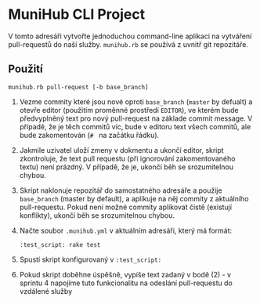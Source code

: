 MuniHub CLI Project
=====================

V tomto adresáři vytvořte jednoduchou command-line aplikaci na vytváření
pull-requestů do naší služby. `munihub.rb` se používá z uvnitř git repozitáře.

Použití
-------

```
munihub.rb pull-request [-b base_branch]
```

1. Vezme commity které jsou nové oproti `base_branch` (`master` by defualt) a
   otevře editor (použitím proměnné prostředí `EDITOR`), ve kterém bude
   předvyplněný text pro nový pull-request na základe commit message. V případě,
   že je těch commitů víc, bude v editoru text všech commitů, ale bude
   zakomentován (`# ` na začátku řádku).

2. Jakmile uzivatel uloží zmeny v dokmentu a ukončí editor, skript zkontroluje,
   že text pull requestu (při ignorování zakomentovaného textu) není prázdný. V
   případě, že je, ukončí běh se srozumitelnou chybou.

3. Skript naklonuje repozitář do samostatného adresáře a použije `base_branch`
   (master by default), a aplikuje na něj commity z aktuálního pull-requestu.
   Pokud není možné commity aplikovat čistě (existují konflikty), ukončí běh se
   srozumitelnou chybou.


4. Načte soubor `.munihub.yml` v aktuálním adresáři, který má formát:

    ```
    :test_script: rake test
    ```

5. Spustí skript konfigurovaný v `:test_script:`

6. Pokud skript doběhne úspěšně, vypíše text zadaný v bodě (2) - v sprintu 4
   napojíme tuto funkcionalitu na odeslání pull-requestu do vzdálené služby

